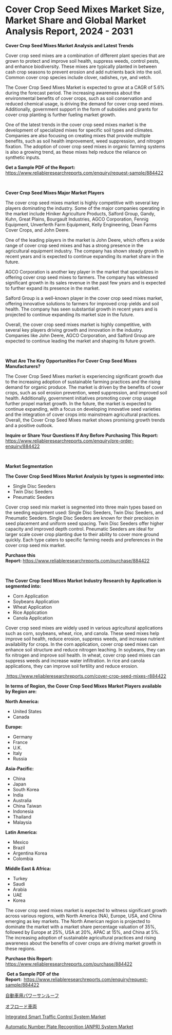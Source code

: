 <p><h1>Cover Crop Seed Mixes Market Size, Market Share and Global Market Analysis Report, 2024 - 2031</h1></p><p><strong>Cover Crop Seed Mixes Market Analysis and Latest Trends</strong></p>
<p><p>Cover crop seed mixes are a combination of different plant species that are grown to protect and improve soil health, suppress weeds, control pests, and enhance biodiversity. These mixes are typically planted in between cash crop seasons to prevent erosion and add nutrients back into the soil. Common cover crop species include clover, radishes, rye, and vetch.</p><p>The Cover Crop Seed Mixes Market is expected to grow at a CAGR of 5.6% during the forecast period. The increasing awareness about the environmental benefits of cover crops, such as soil conservation and reduced chemical usage, is driving the demand for cover crop seed mixes. Additionally, government support in the form of subsidies and grants for cover crop planting is further fueling market growth.</p><p>One of the latest trends in the cover crop seed mixes market is the development of specialized mixes for specific soil types and climates. Companies are also focusing on creating mixes that provide multiple benefits, such as soil health improvement, weed suppression, and nitrogen fixation. The adoption of cover crop seed mixes in organic farming systems is also a growing trend, as these mixes help reduce the reliance on synthetic inputs.</p></p>
<p><strong>Get a Sample PDF of the Report:&nbsp;</strong> <a href="https://www.reliableresearchreports.com/enquiry/request-sample/884422">https://www.reliableresearchreports.com/enquiry/request-sample/884422</a></p>
<p>&nbsp;</p>
<p><strong>Cover Crop Seed Mixes Major Market Players</strong></p>
<p><p>The cover crop seed mixes market is highly competitive with several key players dominating the industry. Some of the major companies operating in the market include Hiniker Agriculture Products, Salford Group, Gandy, Kuhn, Great Plains, Bourgault Industries, AGCO Corporation, Fennig Equipment, Unverferth Farm Equipment, Kelly Engineering, Dean Farms Cover Crops, and John Deere.</p><p>One of the leading players in the market is John Deere, which offers a wide range of cover crop seed mixes and has a strong presence in the agricultural equipment industry. The company has shown steady growth in recent years and is expected to continue expanding its market share in the future.</p><p>AGCO Corporation is another key player in the market that specializes in offering cover crop seed mixes to farmers. The company has witnessed significant growth in its sales revenue in the past few years and is expected to further expand its presence in the market.</p><p>Salford Group is a well-known player in the cover crop seed mixes market, offering innovative solutions to farmers for improved crop yields and soil health. The company has seen substantial growth in recent years and is projected to continue expanding its market size in the future.</p><p>Overall, the cover crop seed mixes market is highly competitive, with several key players driving growth and innovation in the industry. Companies like John Deere, AGCO Corporation, and Salford Group are expected to continue leading the market and shaping its future growth.</p></p>
<p>&nbsp;</p>
<p><strong>What Are The Key Opportunities For Cover Crop Seed Mixes Manufacturers?</strong></p>
<p><p>The Cover Crop Seed Mixes market is experiencing significant growth due to the increasing adoption of sustainable farming practices and the rising demand for organic produce. The market is driven by the benefits of cover crops, such as soil erosion prevention, weed suppression, and improved soil health. Additionally, government initiatives promoting cover crop usage further propel market growth. In the future, the market is expected to continue expanding, with a focus on developing innovative seed varieties and the integration of cover crops into mainstream agricultural practices. Overall, the Cover Crop Seed Mixes market shows promising growth trends and a positive outlook.</p></p>
<p><strong>Inquire or Share Your Questions If Any Before Purchasing This Report:</strong> <a href="https://www.reliableresearchreports.com/enquiry/pre-order-enquiry/884422">https://www.reliableresearchreports.com/enquiry/pre-order-enquiry/884422</a></p>
<p>&nbsp;</p>
<p><strong>Market Segmentation</strong></p>
<p><strong>The Cover Crop Seed Mixes Market Analysis by types is segmented into:</strong></p>
<p><ul><li>Single Disc Seeders</li><li>Twin Disc Seeders</li><li>Pneumatic Seeders</li></ul></p>
<p><p>Cover crop seed mix market is segmented into three main types based on the seeding equipment used: Single Disc Seeders, Twin Disc Seeders, and Pneumatic Seeders. Single Disc Seeders are known for their precision in seed placement and uniform seed spacing. Twin Disc Seeders offer higher capacity and improved depth control. Pneumatic Seeders are ideal for larger scale cover crop planting due to their ability to cover more ground quickly. Each type caters to specific farming needs and preferences in the cover crop seed mix market.</p></p>
<p><strong>Purchase this Report:&nbsp;</strong><a href="https://www.reliableresearchreports.com/purchase/884422">https://www.reliableresearchreports.com/purchase/884422</a></p>
<p>&nbsp;</p>
<p><strong>The Cover Crop Seed Mixes Market Industry Research by Application is segmented into:</strong></p>
<p><ul><li>Corn Application</li><li>Soybeans Application</li><li>Wheat Application</li><li>Rice Application</li><li>Canola Application</li></ul></p>
<p><p>Cover crop seed mixes are widely used in various agricultural applications such as corn, soybeans, wheat, rice, and canola. These seed mixes help improve soil health, reduce erosion, suppress weeds, and increase nutrient availability for crops. In the corn application, cover crop seed mixes can enhance soil structure and reduce nitrogen leaching. In soybeans, they can fix nitrogen and improve soil health. In wheat, cover crop seed mixes can suppress weeds and increase water infiltration. In rice and canola applications, they can improve soil fertility and reduce erosion.</p></p>
<p><a href="https://www.reliableresearchreports.com/cover-crop-seed-mixes-r884422">&nbsp;https://www.reliableresearchreports.com/cover-crop-seed-mixes-r884422</a></p>
<p><strong>In terms of Region, the Cover Crop Seed Mixes Market Players available by Region are:</strong></p>
<p>
    <p> <strong> North America: </strong>
        <ul>
            <li>United States</li>
            <li>Canada</li>
        </ul>
        </p> 
    <p> <strong> Europe: </strong>
        <ul>
            <li>Germany</li>
            <li>France</li>
            <li>U.K.</li>
            <li>Italy</li>
            <li>Russia</li>
        </ul>
        </p> 
    <p> <strong> Asia-Pacific: </strong>
        <ul>
            <li>China</li>
            <li>Japan</li>
            <li>South Korea</li>
            <li>India</li>
            <li>Australia</li>
            <li>China Taiwan</li>
            <li>Indonesia</li>
            <li>Thailand</li>
            <li>Malaysia</li>
        </ul>
        </p> 
    <p> <strong> Latin America: </strong>
        <ul>
            <li>Mexico</li>
            <li>Brazil</li>
            <li>Argentina Korea</li>
            <li>Colombia</li>
        </ul>
        </p> 
    <p> <strong> Middle East & Africa: </strong>
        <ul>
            <li>Turkey</li>
            <li>Saudi</li>
            <li>Arabia</li>
            <li>UAE</li>
            <li>Korea</li>
        </ul>
    </p>
    </p>
<p><p>The cover crop seed mixes market is expected to witness significant growth across various regions, with North America (NA), Europe, USA, and China emerging as key markets. The North American region is projected to dominate the market with a market share percentage valuation of 35%, followed by Europe at 25%, USA at 20%, APAC at 15%, and China at 5%. The increasing adoption of sustainable agricultural practices and rising awareness about the benefits of cover crops are driving market growth in these regions.</p></p>
<p><strong>Purchase this Report: </strong><a href="https://www.reliableresearchreports.com/purchase/884422">https://www.reliableresearchreports.com/purchase/884422</a></p>
<p>&nbsp;<strong>Get a Sample PDF of the Report:&nbsp;&nbsp;</strong><a href="https://www.reliableresearchreports.com/enquiry/request-sample/884422">https://www.reliableresearchreports.com/enquiry/request-sample/884422</a></p>
<p><strong></strong></p>
<p><p><a href="https://medium.com/@jodyomenick9056/%E8%87%AA%E5%8B%95%E8%BB%8A%E7%94%A8%E3%83%91%E3%83%AF%E3%83%BC%E3%82%B5%E3%83%B3%E3%83%AB%E3%83%BC%E3%83%95%E3%81%AE%E5%B8%82%E5%A0%B4%E5%88%86%E6%9E%90%E3%81%A82024%E5%B9%B4%E3%81%8B%E3%82%892031%E5%B9%B4%E3%81%BE%E3%81%A7%E3%81%AE%E3%82%B5%E3%82%A4%E3%82%BA%E4%BA%88%E6%B8%AC-77477e0c0ca4">自動車用パワーサンルーフ</a></p><p><a href="https://medium.com/@terrelliemann565620/%E3%82%AA%E3%83%95%E3%83%AD%E3%83%BC%E3%83%89%E8%BB%8A%E5%B8%82%E5%A0%B4%E8%A6%8F%E6%A8%A1-%E5%B8%82%E5%A0%B4%E5%B1%95%E6%9C%9B%E3%81%A8%E5%B8%82%E5%A0%B4%E4%BA%88%E6%B8%AC-2024%E5%B9%B4%E3%81%8B%E3%82%892031%E5%B9%B4-485e4249f567">オフロード車両</a></p><p><a href="https://www.linkedin.com/pulse/integrated-smart-traffic-control-system-market-size-share-amp-eenqf?trackingId=aZ0ZTZ43UcC9M5phEedlLQ%3D%3D">Integrated Smart Traffic Control System Market</a></p><p><a href="https://www.linkedin.com/pulse/automatic-number-plate-recognition-anpr-system-market-provides-onuif?trackingId=Qu023PFoYQ%2FU3Jt3DnFyZw%3D%3D">Automatic Number Plate Recognition (ANPR) System Market</a></p></p>